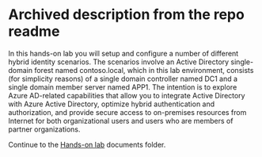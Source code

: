 # Archived description from the repo readme

In this hands-on lab you will setup and configure a number of different hybrid identity scenarios. The scenarios involve an Active Directory single-domain forest named contoso.local, which in this lab environment, consists (for simplicity reasons) of a single domain controller named DC1 and a single domain member server named APP1. The intention is to explore Azure AD-related capabilities that allow you to integrate Active Directory with Azure Active Directory, optimize hybrid authentication and authorization, and provide secure access to on-premises resources from Internet for both organizational users and users who are members of partner organizations.

Continue to the [Hands-on lab](https://github.com/microsoft/MCW-Hybrid-identity/tree/main/Hands-on%20lab) documents folder.